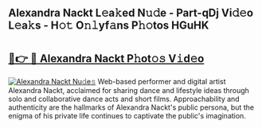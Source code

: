 ## Alexandra Nackt L𝚎a𝚔ed N𝚞𝚍e - Part-qDj Vi𝚍𝚎o L𝚎a𝚔s - H𝚘𝚝 O𝚗𝚕yf𝚊ns P𝚑𝚘tos HGuHK

# <h2><a href="http://kfeknt.oniu.top/?m=Alexandra+Nackt">🔗👉 🔴 Alexandra Nackt P𝚑ot𝚘𝚜 V𝚒d𝚎o</a></h2>

[![Alexandra Nackt Nu𝚍e𝚜](https://i.imgur.com/0qMVB7G.gif)](http://kfeknt.oniu.top/?m=Alexandra+Nackt)
Web-based performer and digital artist Alexandra Nackt, acclaimed for sharing dance and lifestyle ideas through solo and collaborative dance acts and short films. Approachability and authenticity are the hallmarks of Alexandra Nackt's public persona, but the enigma of his private life continues to captivate the public's imagination.  
